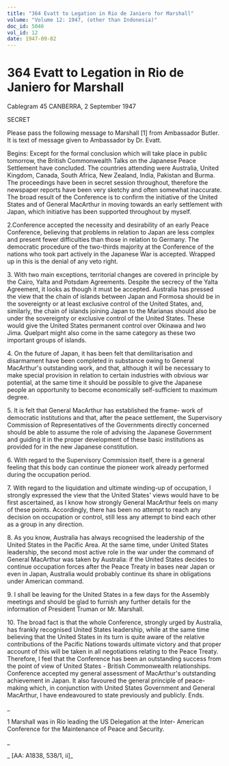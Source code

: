 ```yaml
---
title: "364 Evatt to Legation in Rio de Janiero for Marshall"
volume: "Volume 12: 1947, (other than Indonesia)"
doc_id: 5046
vol_id: 12
date: 1947-09-02
---
```


# 364 Evatt to Legation in Rio de Janiero for Marshall

Cablegram 45 CANBERRA, 2 September 1947

SECRET

Please pass the following message to Marshall [1] from Ambassador Butler. It is text of message given to Ambassador by Dr. Evatt.

Begins: Except for the formal conclusion which will take place in public tomorrow, the British Commonwealth Talks on the Japanese Peace Settlement have concluded. The countries attending were Australia, United Kingdom, Canada, South Africa, New Zealand, India, Pakistan and Burma. The proceedings have been in secret session throughout, therefore the newspaper reports have been very sketchy and often somewhat inaccurate. The broad result of the Conference is to confirm the initiative of the United States and of General MacArthur in moving towards an early settlement with Japan, which initiative has been supported throughout by myself.

2.Conference accepted the necessity and desirability of an early Peace Conference, believing that problems in relation to Japan are less complex and present fewer difficulties than those in relation to Germany. The democratic procedure of the two-thirds majority at the Conference of the nations who took part actively in the Japanese War is accepted. Wrapped up in this is the denial of any veto right.

3\. With two main exceptions, territorial changes are covered in principle by the Cairo, Yalta and Potsdam Agreements. Despite the secrecy of the Yalta Agreement, it looks as though it must be accepted. Australia has pressed the view that the chain of islands between Japan and Formosa should be in the sovereignty or at least exclusive control of the United States, and, similarly, the chain of islands joining Japan to the Marianas should also be under the sovereignty or exclusive control of the United States. These would give the United States permanent control over Okinawa and Iwo Jima. Quelpart might also come in the same category as these two important groups of islands.

4\. On the future of Japan, it has been felt that demilitarisation and disarmament have been completed in substance owing to General MacArthur's outstanding work, and that, although it will be necessary to make special provision in relation to certain industries with obvious war potential, at the same time it should be possible to give the Japanese people an opportunity to become economically self-sufficient to maximum degree.

5\. It is felt that General MacArthur has established the frame- work of democratic institutions and that, after the peace settlement, the Supervisory Commission of Representatives of the Governments directly concerned should be able to assume the role of advising the Japanese Government and guiding it in the proper development of these basic institutions as provided for in the new Japanese constitution.

6\. With regard to the Supervisory Commission itself, there is a general feeling that this body can continue the pioneer work already performed during the occupation period.

7\. With regard to the liquidation and ultimate winding-up of occupation, I strongly expressed the view that the United States' views would have to be first ascertained, as I know how strongly General MacArthur feels on many of these points. Accordingly, there has been no attempt to reach any decision on occupation or control, still less any attempt to bind each other as a group in any direction.

8\. As you know, Australia has always recognised the leadership of the United States in the Pacific Area. At the same time, under United States leadership, the second most active role in the war under the command of General MacArthur was taken by Australia: if the United States decides to continue occupation forces after the Peace Treaty in bases near Japan or even in Japan, Australia would probably continue its share in obligations under American command.

9\. I shall be leaving for the United States in a few days for the Assembly meetings and should be glad to furnish any further details for the information of President Truman or Mr. Marshall.

10\. The broad fact is that the whole Conference, strongly urged by Australia, has frankly recognised United States leadership, while at the same time believing that the United States in its turn is quite aware of the relative contributions of the Pacific Nations towards ultimate victory and that proper account of this will be taken in all negotiations relating to the Peace Treaty. Therefore, I feel that the Conference has been an outstanding success from the point of view of United States - British Commonwealth relationships. Conference accepted my general assessment of MacArthur's outstanding achievement in Japan. It also favoured the general principle of peace-making which, in conjunction with United States Government and General MacArthur, I have endeavoured to state previously and publicly. Ends.

_

1 Marshall was in Rio leading the US Delegation at the Inter- American Conference for the Maintenance of Peace and Security.

_

_ [AA: A1838, 538/1, ii]_
